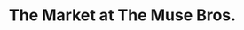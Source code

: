 ---
title: "The Market at The Muse Bros."
url: /cameron/the-market-at-the-muse-bros/
shop: Antiquitäten
---